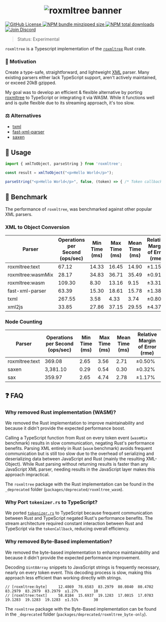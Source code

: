 <h1 align="center">
    <img src="https://raw.githubusercontent.com/builder-group/monorepo/develop/packages/roxmltree/.github/banner.svg" alt="roxmltree banner">
</h1>

<p align="left">
    <a href="https://github.com/builder-group/monorepo/blob/develop/LICENSE">
        <img src="https://img.shields.io/github/license/builder-group/monorepo.svg?label=license&style=flat&colorA=293140&colorB=FDE200" alt="GitHub License"/>
    </a>
    <a href="https://www.npmjs.com/package/roxmltree">
        <img src="https://img.shields.io/bundlephobia/minzip/roxmltree.svg?label=minzipped%20size&style=flat&colorA=293140&colorB=FDE200" alt="NPM bundle minzipped size"/>
    </a>
    <a href="https://www.npmjs.com/package/roxmltree">
        <img src="https://img.shields.io/npm/dt/roxmltree.svg?label=downloads&style=flat&colorA=293140&colorB=FDE200" alt="NPM total downloads"/>
    </a>
    <a href="https://discord.gg/w4xE3bSjhQ">
        <img src="https://img.shields.io/discord/795291052897992724.svg?label=&logo=discord&logoColor=000000&color=293140&labelColor=FDE200" alt="Join Discord"/>
    </a>
</p>

> Status: Experimental

`roxmltree` is a Typescript implementation of the [`roxmltree`](https://github.com/RazrFalcon/roxmltree) Rust crate.

### 🌟 Motivation

Create a type-safe, straightforward, and lightweight [XML](https://de.wikipedia.org/wiki/Extensible_Markup_Language) parser. Many existing parsers either lack TypeScript support, aren't actively maintained, or exceed 20kB gzipped.

My goal was to develop an efficient & flexible alternative by porting [roxmltree](https://github.com/RazrFalcon/roxmltree) to TypeScript or integrating it via WASM. While it functions well and is quite flexible due to its streaming approach, it's too slow.

### ⚖️ Alternatives
- [txml](https://github.com/TobiasNickel/tXml)
- [fast-xml-parser](https://github.com/NaturalIntelligence/fast-xml-parser)
- [saxen](https://github.com/nikku/saxen)

## 📖 Usage

```ts
import { xmlToObject, parseString } from 'roxmltree';

const result = xmlToObject("<p>Hello World</p>");

parseString("<p>Hello World</p>", false, (token) => { /* Token callback */ })
```

## 🚀 Benchmark

The performance of `roxmltree`, was benchmarked against other popular XML parsers. 

### XML to Object Conversion

| Parser              | Operations per Second (ops/sec) | Min Time (ms) | Max Time (ms) | Mean Time (ms) | Relative Margin of Error (rme) |
|---------------------|---------------------------------|---------------|---------------|----------------|--------------------------------|
| roxmltree:text      | 67.12                           | 14.33         | 16.45         | 14.90          | ±1.15%                         | 
| roxmltree:wasmMix   | 28.17                           | 34.83         | 36.71         | 35.49          | ±0.91%                         | 
| roxmltree:wasm      | 109.30                          | 8.30          | 13.16         | 9.15           | ±3.31%                         | 
| fast-xml-parser     | 63.39                           | 15.30         | 18.61         | 15.78          | ±1.38%                         |
| txml                | 267.55                          | 3.58          | 4.33          | 3.74           | ±0.80%                         |
| xml2js              | 33.85                           | 27.86         | 37.15         | 29.55          | ±4.37%                         |

### Node Counting

| Parser              | Operations per Second (ops/sec) | Min Time (ms) | Max Time (ms) | Mean Time (ms) | Relative Margin of Error (rme) |
|---------------------|---------------------------------|---------------|---------------|----------------|--------------------------------|
| roxmltree:text      | 369.08                          | 2.65          | 3.56          | 2.71           | ±0.50%                         |
| saxen               | 3,381.10                        | 0.29          | 0.54          | 0.30           | ±0.32%                         |
| sax                 | 359.97                          | 2.65          | 4.74          | 2.78           | ±1.17%                         |

## ❓ FAQ

### Why removed Rust implementation (WASM)?

We removed the Rust implementation to improve maintainability and because it didn't provide the expected performance boost.

Calling a TypeScript function from Rust on every token event (`wasmMix` benchmark) results in slow communication, negating Rust's performance benefits. Parsing XML entirely in Rust (`wasm` benchmark) avoids frequent communication but is still too slow due to the overhead of serializing and deserializing data between JavaScript and Rust (mainly the resulting XML-Object). While Rust parsing without returning results is faster than any JavaScript XML parser, needing results in the JavaScript layer makes this approach impractical.

The `roxmltree` package with the Rust implementation can be found in the `_deprecated` folder (`packages/deprecated/roxmltree_wasm`).

### Why Port `tokenizer.rs` to TypeScript?

We ported [`tokenizer.rs`](https://github.com/RazrFalcon/roxmltree/blob/master/src/tokenizer.rs) to TypeScript because frequent communication between Rust and TypeScript negated Rust's performance benefits. The stream architecture required constant interaction between Rust and TypeScript via the `tokenCallback`, reducing overall efficiency.

### Why removed Byte-Based implementation?

We removed the byte-based implementation to enhance maintainability and because it didn't provide the expected performance improvement.

Decoding `Uint8Array` snippets to JavaScript strings is frequently necessary, nearly on every token event. This decoding process is slow, making this approach less efficient than working directly with strings.

```
// [roxmltree:byte]     12.4869  78.6583  83.2979  80.0840  80.4702  83.2979  83.2979  83.2979  ±1.27%       10
// [roxmltree:text]     58.8184  15.6937  19.1283  17.0015  17.0783  19.1283  19.1283  19.1283  ±1.51%       30
```

The `roxmltree` package with the Byte-Based implementation can be found in the `_deprecated` folder (`packages/deprecated/roxmltree_byte-only`).